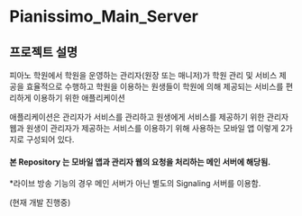 # Pianissimo_Main_Server

## 프로젝트 설명
피아노 학원에서 학원을 운영하는 관리자(원장 또는 매니저)가 학원 관리 및 서비스 제공을 효율적으로 수행하고 학원을 이용하는 원생들이 학원에 의해 제공되는 서비스를 편리하게 이용하기 위한 애플리케이션

애플리케이션은 관리자가 서비스를 관리하고 원생에게 서비스를 제공하기 위한 관리자 웹과 원생이 관리자가 제공하는 서비스를 이용하기 위해 사용하는 모바일 앱 이렇게 2가지로 구성되어 있다.

#### 본 Repository 는 모바일 앱과 관리자 웹의 요청을 처리하는 메인 서버에 해당됨.

*라이브 방송 기능의 경우 메인 서버가 아닌 별도의 Signaling 서버를 이용함.


(현재 개발 진행중)

